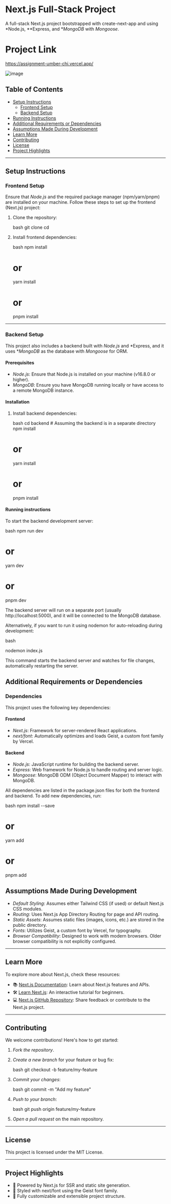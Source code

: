 
# Next.js Full-Stack Project



A full-stack Next.js project bootstrapped with create-next-app and using *Node.js, **Express, and **MongoDB* with *Mongoose*.

# Project Link
https://assignment-umber-chi.vercel.app/

![image](https://github.com/user-attachments/assets/f8da8082-5bc7-4d4c-ba50-a31d7484f67d)

## Table of Contents

- [Setup Instructions](#setup-instructions)
  - [Frontend Setup](#frontend-setup)
  - [Backend Setup](#backend-setup)
- [Running Instructions](#running-instructions)
- [Additional Requirements or Dependencies](#additional-requirements-or-dependencies)
- [Assumptions Made During Development](#assumptions-made-during-development)
- [Learn More](#learn-more)
- [Contributing](#contributing)
- [License](#license)
- [Project Highlights](#project-highlights)

---

## Setup Instructions

### Frontend Setup

Ensure that *Node.js* and the required package manager (npm/yarn/pnpm) are installed on your machine. Follow these steps to set up the frontend (Next.js) project:

1. Clone the repository:

    bash
    git clone <repository-url>
    cd <repository-directory>
    

2. Install frontend dependencies:

    bash
    npm install
    # or
    yarn install
    # or
    pnpm install
    

---

### Backend Setup

This project also includes a backend built with *Node.js* and *Express, and it uses **MongoDB* as the database with *Mongoose* for ORM.

#### Prerequisites

- *Node.js*: Ensure that Node.js is installed on your machine (v16.8.0 or higher).
- *MongoDB*: Ensure you have MongoDB running locally or have access to a remote MongoDB instance.

#### Installation

1. Install backend dependencies:

    bash
    cd backend # Assuming the backend is in a separate directory
    npm install
    # or
    yarn install
    # or
    pnpm install
    

#### Running instructions

To start the backend development server:

bash
npm run dev
# or
yarn dev
# or
pnpm dev

The backend server will run on a separate port (usually http://localhost:5000), and it will be connected to the MongoDB database.

Alternatively, if you want to run it using nodemon for auto-reloading during development:

bash

nodemon index.js

This command starts the backend server and watches for file changes, automatically restarting the server.
## Additional Requirements or Dependencies

### Dependencies

This project uses the following key dependencies:

#### Frontend

- *Next.js*: Framework for server-rendered React applications.
- *next/font*: Automatically optimizes and loads Geist, a custom font family by Vercel.

#### Backend

- *Node.js*: JavaScript runtime for building the backend server.
- *Express*: Web framework for Node.js to handle routing and server logic.
- *Mongoose*: MongoDB ODM (Object Document Mapper) to interact with MongoDB.

All dependencies are listed in the package.json files for both the frontend and backend. To add new dependencies, run:

bash
npm install <package-name> --save
# or
yarn add <package-name>
# or
pnpm add <package-name>


## Assumptions Made During Development

- *Default Styling*: Assumes either Tailwind CSS (if used) or default Next.js CSS modules.
- *Routing*: Uses Next.js App Directory Routing for page and API routing.
- *Static Assets*: Assumes static files (images, icons, etc.) are stored in the public directory.
- *Fonts*: Utilizes Geist, a custom font by Vercel, for typography.
- *Browser Compatibility*: Designed to work with modern browsers. Older browser compatibility is not explicitly configured.

---

## Learn More

To explore more about Next.js, check these resources:

- 📚 [Next.js Documentation](https://nextjs.org/docs): Learn about Next.js features and APIs.
- 🛠️ [Learn Next.js](https://nextjs.org/learn): An interactive tutorial for beginners.
- 💻 [Next.js GitHub Repository](https://github.com/vercel/next.js/): Share feedback or contribute to the Next.js project.

---

## Contributing

We welcome contributions! Here's how to get started:

1. *Fork the repository*.

2. *Create a new branch* for your feature or bug fix:

    bash
    git checkout -b feature/my-feature
    

3. *Commit your changes*:

    bash
    git commit -m "Add my feature"
    

4. *Push to your branch*:

    bash
    git push origin feature/my-feature
    

5. *Open a pull request* on the main repository.

---

## License

This project is licensed under the MIT License.

---

## Project Highlights

- 🌟 Powered by Next.js for SSR and static site generation.
- 🎨 Styled with next/font using the Geist font family.
- 🚀 Fully customizable and extensible project structure.
